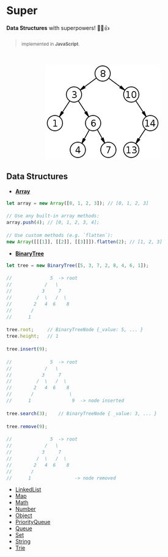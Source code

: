 # Super

**Data Structures** with superpowers! 💪😎👍

> <sub>implemented in **JavaScript**.</sub>

<br>
<p align="center"><img src="/hero.png" /></div>
<br>

## Data Structures

* **[Array](https://github.com/clarketm/super/tree/master/packages/Array#readme)**
```js
let array = new Array([0, 1, 2, 3]); // [0, 1, 2, 3]

// Use any built-in array methods:
array.push(4); // [0, 1, 2, 3, 4];

// Use custom methods (e.g. `flatten`):
new Array([[[1]], [[2]], [[3]]]).flatten(2); // [1, 2, 3]
```

* **[BinaryTree](https://github.com/clarketm/super/tree/master/packages/BinaryTree#readme)**
```js
let tree = new BinaryTree([5, 3, 7, 2, 8, 4, 6, 1]);

//              5  -> root 
//            /   \
//           3     7
//         /  \   /  \
//        2   4  6    8
//       /             
//      1              

tree.root;     // BinaryTreeNode {_value: 5, ... }
tree.height;   // 1

tree.insert(9);

//              5  -> root 
//            /   \
//           3     7
//         /  \   /  \
//        2   4  6    8
//       /             \
//      1               9  -> node inserted

tree.search(3);    // BinaryTreeNode { _value: 3, ... }

tree.remove(9);

//              5  -> root 
//            /   \
//           3     7
//         /  \   /  \
//        2   4  6    8
//       /             
//      1                -> node removed
```

* [LinkedList](https://github.com/clarketm/super/tree/master/packages/LinkedList#readme)
* [Map](https://github.com/clarketm/super/tree/master/packages/Map#readme)
* [Math](https://github.com/clarketm/super/tree/master/packages/Math#readme)
* [Number](https://github.com/clarketm/super/tree/master/packages/Number#readme)
* [Object](https://github.com/clarketm/super/tree/master/packages/Object#readme)
* [PriorityQueue](https://github.com/clarketm/super/tree/master/packages/PriorityQueue#readme)
* [Queue](https://github.com/clarketm/super/tree/master/packages/Queue#readme)
* [Set](https://github.com/clarketm/super/tree/master/packages/Set#readme)
* [String](https://github.com/clarketm/super/tree/master/packages/String#readme)
* [Trie](https://github.com/clarketm/super/tree/master/packages/Trie#readme)

<!-- #### External Resources -->

<!-- * [Book: Data structures](https://en.wikipedia.org/wiki/Book:Data_structures) -->
